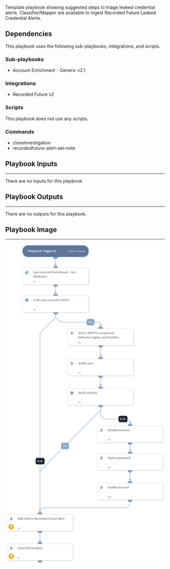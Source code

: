 Template playbook showing suggested steps to triage leaked credential alerts. Classifier/Mapper are available to ingest Recorded Future Leaked Credential Alerts.

## Dependencies
This playbook uses the following sub-playbooks, integrations, and scripts.

### Sub-playbooks
* Account Enrichment - Generic v2.1

### Integrations
* Recorded Future v2

### Scripts
This playbook does not use any scripts.

### Commands
* closeInvestigation
* recordedfuture-alert-set-note

## Playbook Inputs
---
There are no inputs for this playbook.

## Playbook Outputs
---
There are no outputs for this playbook.

## Playbook Image
---
![Recorded Future Leaked Credential Alert Handling](../doc_files/leaked_credential_alert_handling.png)
